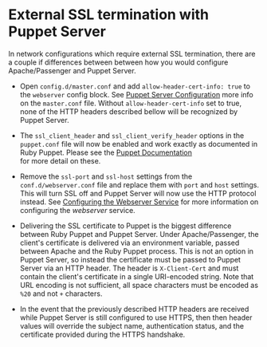 External SSL termination with Puppet Server
====

In network configurations which require external SSL termination, there are a 
couple if differences between between how you would configure Apache/Passenger 
and Puppet Server. 

  * Open `config.d/master.conf` and add  `allow-header-cert-info: true` to the 
    `webserver` config block. See [Puppet Server Configuration](configuration.md) 
    more info on the `master.conf` file. Without `allow-header-cert-info` set 
    to true, none of the HTTP headers described bellow will be recognized by 
    Puppet Server. 

  * The `ssl_client_header` and `ssl_client_verify_header` options in the 
    `puppet.conf` file will now be enabled and work exactly as documented in
    Ruby Puppet. Please see the [Puppet Documentation](https://docs.puppetlabs.com/references/3.7.latest/configuration.html#sslclientheader)     
    for more detail on these. 
 
  * Remove the `ssl-port` and `ssl-host` settings from the
    `conf.d/webserver.conf` file and replace them with `port` and `host`
    settings. This will turn SSL off and Puppet Server will now use the HTTP
    protocol instead. See [Configuring the Webserver Service](https://github.com/puppetlabs/trapperkeeper-webserver-jetty9/blob/master/doc/jetty-config.md)
    for more information on configuring the _webserver_ service.
    
  * Delivering the SSL certificate to Puppet is the biggest difference between
    Ruby Puppet and Puppet Server. Under Apache/Passenger, the client's
    certificate is delivered via an environment variable, passed between 
    Apache and the Ruby Puppet process. This is not an option in Puppet Server,
    so instead the certificate must be passed to Puppet Server via an HTTP
    header. The header is `X-Client-Cert` and must contain the client's 
    certificate in a single URI-encoded string. Note that URL encoding is not
    sufficient, all space characters must be encoded as `%20` and not `+` 
    characters. 
    
  * In the event that the previously described HTTP headers are received while
    Puppet Server is still configured to use HTTPS, then then header values will
    override the subject name, authentication status, and the certificate
    provided during the HTTPS handshake. 
    